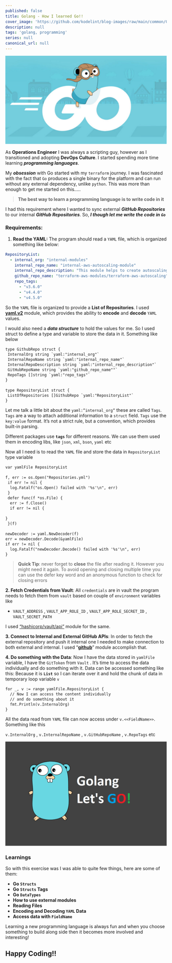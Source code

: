 ```yaml
---
published: false
title: Golang - How I learned Go!!
cover_image: 'https://github.com/kodelint/blog-images/raw/main/common/01-learn-go.png'
description: null
tags: 'golang, programming'
series: null
canonical_url: null
---
```


![](https://github.com/kodelint/blog-images/raw/main/common/02-learn-go.png)

As **Operations Engineer** I was always a scripting guy, however as I transitioned and adopting **DevOps Culture**. I started spending more time learning _**programming languages**_.

My _**obsession**_ with Go started with my `terraform` journey. I was fascinated with the fact that `Go` produces a single binary for the platform and can run without any external dependency, unlike `python`. This was more than enough to get me started on this.....

> **The best way to learn a programming language is to write code in it**

I had this requirement where I wanted to sync external _**GitHub Repositories**_ to our internal _**GitHub Repositories**_. So, _**I though let me write the code in `Go`**_

### Requirements:

 1. **Read the YAML:** The program should read a `YAML` file, which is organized something like below:

```yaml
RepositoryList:
  - internal_org: "internal-modules"
    internal_repo_name: "internal-aws-autoscaling-module"
    internal_repo_description: "This module helps to create autoscaling groups and corresponding launch configurations for AWS"
    github_repo_name: "terraform-aws-modules/terraform-aws-autoscaling"
    repo_tags:
      - "v3.6.0"
      - "v4.4.0"
      - "v4.5.0"
```

So the `YAML` file is organized to provide a **List of Repositories**. I used [**yaml.v2**](http://"gopkg.in/yaml.v2") module, which provides the ability to **encode** and **decode** `YAML` values.

I would also need a _**data structure**_ to hold the values for me. So I used struct to define a type and variable to store the data in it. Something like below

```golang
type GithubRepo struct {
 InternalOrg string `yaml:"internal_org"`
 InternalRepoName string `yaml:"internal_repo_name"`
 InternalRepoDescription string `yaml:"internal_repo_description"`
 GitHubRepoName string `yaml:"github_repo_name""`
 RepoTags []string `yaml:"repo_tags"`
}

type RepositoryList struct {
 ListOfRepositories []GithubRepo `yaml:"RepositoryList"`
}
```

Let me talk a little bit about the `yaml:”internal_org”` these are called `Tags`. `Tags` are a way to attach additional information to a `struct` field. `Tags` use the `key:value` format. It’s not a strict rule, but a convention, which provides built-in parsing.

Different packages use **`tags`** for different reasons. We can use them used them in encoding libs, like `json`, `xml`, `bson`, `yaml` etc

Now all I need is to read the `YAML` file and store the data in `RepositoryList` type variable

```golang
var yamlFile RepositoryList

f, err := os.Open("Repositories.yml")
 if err != nil {
  log.Fatalf("os.Open() failed with '%s'\n", err)
 }
 defer func(f *os.File) {
  err := f.Close()
  if err != nil {

}
 }(f)

newDecoder := yaml.NewDecoder(f)
err = newDecoder.Decode(&yamlFile)
if err != nil {
  log.Fatalf("newDecoder.Decode() failed with '%s'\n", err)
}
```

> **Quick Tip**: never forget to **close** the file after reading it. However you might need it again. To avoid opening and closing multiple time you can use the defer key word and an anonymous function to check for closing errors

**2. Fetch Credentials from Vault**: All `credentials` are in vault the program needs to fetch them from `vault` based on couple of `environment` variables like

* `VAULT_ADDRESS` , `VAULT_APP_ROLE_ID` , `VAULT_APP_ROLE_SECRET_ID` , `VAULT_SECRET_PATH`

I used [“hashicorp/vault/api”](http://"github.com/hashicorp/vault/api") module for the same.

**3. Connect to Internal and External GitHub APIs**: In order to fetch the external repository and push it internal one I needed to make connection to both external and internal. I used “[**github**](http://"github.com/google/go-github/v38/github")” module accomplish that.

**4. Do something with the Data**: Now I have the data stored in `yamlFile` variable, I have the `GitToken` from `Vault` . It’s time to access the data individually and do something with it. Data can be accessed something like this: Because it is **`List`** so I can iterate over it and hold the chunk of data in temporary loop variable `v`

```golang
for _, v := range yamlFile.RepositoryList {
  // Now I can access the content individually
  // and do something about it
  fmt.Println(v.InternalOrg)
}
```

All the data read from `YAML` file can now access under `v.<<FieldName>>`. Something like this

`v.InternalOrg` , `v.InternalRepoName` , `v.GitHubRepoName` , `v.RepoTags` etc

![](https://github.com/kodelint/blog-images/raw/main/common/01-learn-go.png)

### Learnings

So with this exercise was I was able to quite few things, here are some of them:
>
* **Go `Structs`**
* **Go `Structs` Tags**
* **Go `DataTypes`**
* **How to use external modules**
* **Reading Files**
* **Encoding and Decoding `YAML` Data**
* **Access data with `FieldName`**

Learning a new programming language is always fun and when you choose something to build along side then it becomes more involved and interesting!

## Happy Coding!!
